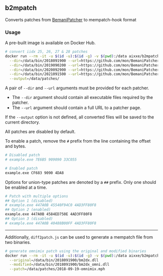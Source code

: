 ## b2mpatch

Converts patches from [BemaniPatcher](https://github.com/mon/BemaniPatcher) to mempatch-hook format

### Usage

A pre-built image is available on Docker Hub.

```bash
# convert iidx 25, 26, 27 & 28 patches
docker run --rm -it -u $(id -u):$(id -g) -v $(pwd):/data aixxe/b2mpatch b2mpatch.js                 \
  --dir=/data/bin/2018091900 --url=https://github.com/mon/BemaniPatcher/raw/master/ballerz.html     \
  --dir=/data/bin/2019090200 --url=https://github.com/mon/BemaniPatcher/raw/master/rootage.html     \
  --dir=/data/bin/2020092900 --url=https://github.com/mon/BemaniPatcher/raw/master/heroicverse.html \
  --dir=/data/bin/2021091500 --url=https://github.com/mon/BemaniPatcher/raw/master/bistrover.html   \
  --output=/data/patches/
```

A pair of `--dir` and `--url` arguments must be provided for each patcher.

- The `--dir` argument should contain all executable files required by the patcher.
- The `--url` argument should contain a full URL to a patcher page.

If the `--output` option is not defined, all converted files will be saved to the current directory.

All patches are disabled by default.

To enable a patch, remove the `#` prefix from the line containing the offset and bytes.

```bash
# Disabled patch
# example.exe 7E6B5 909090 33C055

# Enabled patch
example.exe CF683 9090 4DA8
```

Options for union-type patches are denoted by a `##` prefix. Only one should be enabled at a time.
```bash
# Patch with multiple options
## Option 1 (disabled)
# example.exe 447A0B 45540F94C0 4AD3FF80F8
## Option 2 (enabled)
example.exe 447A0B 4584ED750E 4AD3FF80F8
## Option 3 (disabled)
# example.exe 447A0B 40488B00FF 4AD3FF80F8
```

---

Additionally, `diff2patch.js` can be used to generate a mempatch file from two binaries.

```bash
# generate omnimix patch using the original and modified binaries
docker run --rm -it -u $(id -u):$(id -g) -v $(pwd):/data aixxe/b2mpatch diff2patch.js \
  --original=/data/bin/2018091900/bm2dx.dll                                           \
  --modified=/data/bin/2018091900/bm2dx_omni.dll                                      \
  --patch=/data/patches/2018-09-19-omnimix.mph
```